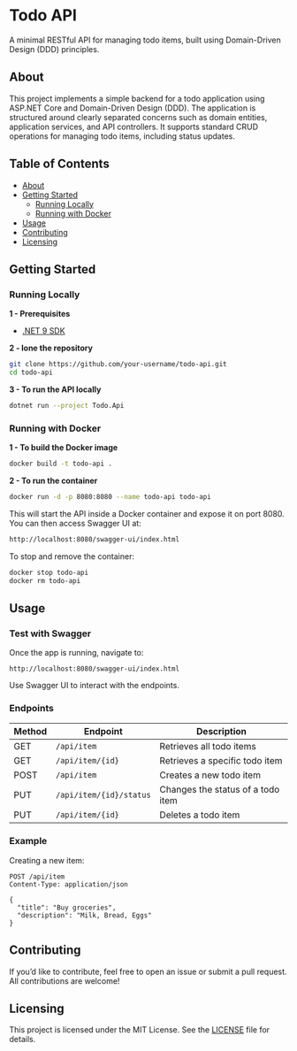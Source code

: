 # Todo API

A minimal RESTful API for managing todo items, built using Domain-Driven Design (DDD) principles.

## About

This project implements a simple backend for a todo application using ASP.NET Core and Domain-Driven Design (DDD). The application is structured around clearly separated concerns such as domain entities, application services, and API controllers. It supports standard CRUD operations for managing todo items, including status updates.

## Table of Contents

* [About](#about)
* [Getting Started](#getting-started)
    * [Running Locally](#running-locally)
    * [Running with Docker](#running-with-docker)
* [Usage](#usage)
* [Contributing](#contributing)
* [Licensing](#licensing)

## Getting Started

### Running Locally
**1 - Prerequisites**

* [.NET 9 SDK](https://dotnet.microsoft.com/en-us/download)

**2 - lone the repository**

```bash
git clone https://github.com/your-username/todo-api.git
cd todo-api
```

**3 - To run the API locally**

```bash
dotnet run --project Todo.Api
```

### Running with Docker

**1 - To build the Docker image**

```bash
docker build -t todo-api .
```

**2 - To run the container**

```bash
docker run -d -p 8080:8080 --name todo-api todo-api
```

This will start the API inside a Docker container and expose it on port 8080.
You can then access Swagger UI at:

```bash
http://localhost:8080/swagger-ui/index.html
```

To stop and remove the container:

```bash
docker stop todo-api
docker rm todo-api
```

## Usage

### Test with Swagger

Once the app is running, navigate to:

```
http://localhost:8080/swagger-ui/index.html
```

Use Swagger UI to interact with the endpoints.

### Endpoints

| Method | Endpoint                | Description                       |
| ------ | ----------------------- | --------------------------------- |
| GET    | `/api/item`             | Retrieves all todo items          |
| GET    | `/api/item/{id}`        | Retrieves a specific todo item    |
| POST   | `/api/item`             | Creates a new todo item           |
| PUT    | `/api/item/{id}/status` | Changes the status of a todo item |
| PUT    | `/api/item/{id}`        | Deletes a todo item               |

### Example

Creating a new item:

```http
POST /api/item
Content-Type: application/json

{
  "title": "Buy groceries",
  "description": "Milk, Bread, Eggs"
}
```

## Contributing

If you’d like to contribute, feel free to open an issue or submit a pull request. All contributions are welcome!

## Licensing

This project is licensed under the MIT License. See the [LICENSE](./LICENSE) file for details.
